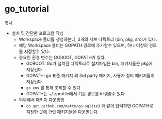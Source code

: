# go_tutorial

목차
  - 설치 및 간단한 프로그램 작성
    - Workspace 폴더를 생성하는데, 3개의 서브 디렉토리 (bin, pkg, src)가 있다.
    - 해당 Workspace 폴더는 GOPATH 경로에 추가할수 있으며, 하나 이상의 경로를 지정할수 있다.
    - 중요한 환경 변수는 GOROOT, GOPATH가 있다.
      - GOROOT: Go가 설치된 디렉토리로 설치파일은 bin, 패키지들은 pkg에 저장된다
      - GOPATH: go 표준 패키지 외 3rd party 패키지, 사용자 정의 패키지들이 저장된다.
      - `go env` 를 통해 조회할 수 있다
      - GOPATH는 ~/.zprofile에서 기존 경로를 바꿔줄수 있다.
    - 외부에서 패키지 다운방법
      - `go get github.com/mattn/go-sqlite3` 과 같이 입력하면 GOPATH로 지정한 곳에 관련 패키지들을 다운받는다.
    
